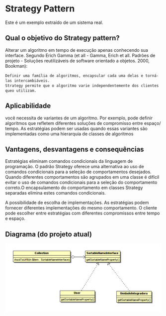 Strategy Pattern
================

Este é um exemplo extraído de um sistema real. 

Qual o objetivo do Strategy pattern?
------------------------------------

Alterar um algoritmo em tempo de execução apenas conhecendo sua interface. Segundo Erich Gamma (et all - Gamma, Erich et all. Padrões de projeto - Soluções reutilizáveis de software orientado a objetos. 2000, Bookman): 

```
Definir uma família de algoritmos, encapsular cada uma delas e torná-las intercambiáveis. 
Strategy permite que o algoritmo varie independentemente dos clientes queo utilizam.
```

Aplicabilidade
--------------

você necessita de variantes de um algoritmo. Por exemplo, pode definir
algoritmos que refletem diferentes soluções de compromisso entre espaço/
tempo. As estratégias podem ser usadas quando essas variantes são
implementadas como uma hierarquia de classes de algoritmos

Vantagens, desvantagens e consequências
---------------------------------------

Estratégias eliminam comandos condicionais da linguagem de programação. O
padrão Strategy oferece uma alternativa ao uso de comandos condicionais
para a seleção de comportamentos desejados.
Quando diferentes comportamentos são agrupados em uma classe é difícil evitar o uso de comandos
condicionais para a seleção do comportamento correto.O encapsulamento do comportamento em classes 
Strategy separadas elimina estes comandos condicionais.
                                           
A possibilidade de escolha de implementações. As estratégias podem fornecer
diferentes implementações do mesmo comportamento. O cliente pode escolher 
entre estratégias com diferentes compromissos entre tempo e espaço.

Diagrama (do projeto atual)
--------

![Diagrama](https://github.com/IgorDePaula/StrategyPattern/blob/master/img/diagram.png)